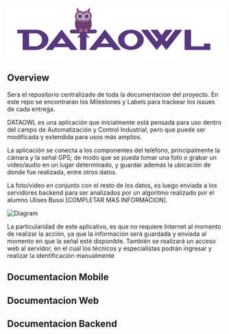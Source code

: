 ![DataOwl Logo](https://raw.githubusercontent.com/lucaswfh/dataowlweb/master/src/assets/img/Logo.png)

## Overview
Sera el repositorio centralizado de toda la documentacion del proyecto. En este repo se encontraran los Milestones y Labels para trackear los issues de cada entrega.

DATAOWL es una aplicación que inicialmente está pensada para uso dentro del campo de Automatización y Control Industrial, pero que puede ser modificada y extendida para usos más amplios. 

La aplicación se conecta a los componentes del teléfono, principalmente la cámara y la señal GPS; de modo que se pueda tomar una foto o grabar un video/audio en un lugar determinado, y guardar además la ubicación de donde fue realizada, entre otros datos. 

La foto/video en conjunto con el resto de los datos, es luego enviada a los servidores backend para ser analizados por un algoritmo realizado por el alumno Ulises Bussi [COMPLETAR MAS INFORMACION].

![Diagram](https://raw.githubusercontent.com/lucaswfh/dataowldocs/master/src/assets/img/Diagram.jpeg)

 La particularidad de este aplicativo, es que no requiere Internet al momento de realizar la acción, ya que la información será guardada y enviada al momento en que la señal esté disponible.
También se realizará un acceso web al servidor, en el cual los técnicos y especialistas podrán ingresar y realizar la identificación manualmente

## Documentacion Mobile

## Documentacion Web

## Documentacion Backend



